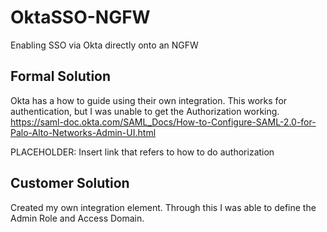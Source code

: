 # OktaSSO-NGFW
Enabling SSO via Okta directly onto an NGFW

## Formal Solution
Okta has a how to guide using their own integration. This works for authentication, but I was unable to get the Authorization working.
https://saml-doc.okta.com/SAML_Docs/How-to-Configure-SAML-2.0-for-Palo-Alto-Networks-Admin-UI.html

PLACEHOLDER: Insert link that refers to how to do authorization

## Customer Solution
Created my own integration element. Through this I was able to define the Admin Role and Access Domain.

